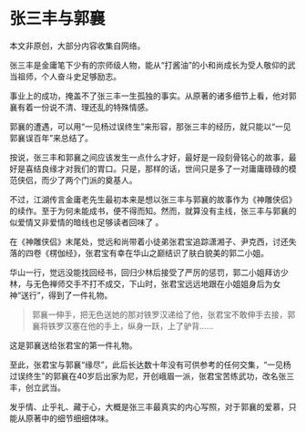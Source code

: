 # 张三丰与郭襄
本文非原创，大部分内容收集自网络。

张三丰是金庸笔下少有的宗师级人物，能从“打酱油”的小和尚成长为受人敬仰的武当祖师，个人奋斗史足够励志。

事业上的成功，掩盖不了张三丰一生孤独的事实。从原著的诸多细节上看，他对郭襄有着一份说不清、理还乱的特殊情感。

郭襄的遭遇，可以用“一见杨过误终生”来形容，那张三丰的经历，就只能以“一见郭襄误百年”来总结了。

按说，张三丰和郭襄之间应该发生一点什么才好，最好是一段刻骨铭心的故事，最好是喜结良缘才对我们的胃口。只是，那样的话，世间只是多了一对庸庸碌碌的模范侠侣，而少了两个门派的奠基人。

不过，江湖传言金庸老先生最初本来是想以张三丰与郭襄的故事作为《神雕侠侣》的续作。至于为何未能成书，便不得而知。然而，就算没有主线，张三丰与郭襄的似爱情又非爱情的暗线也足够读者回味了 。

在《神雕侠侣》末尾处，觉远和尚带着小徒弟张君宝追踪潇湘子、尹克西，讨还失落的四卷《楞伽经》，张君宝有幸在华山之巅结识了肤白貌美的郭二小姐。

华山一行，觉远没能找回经书，回归少林后接受了严厉的惩罚，郭二小姐拜访少林，与无色禅师交手不打不成交，下山时，张君宝远远地跟在小姐姐身后为女神“送行”，得到了一件礼物。

> 郭襄一伸手，把无色送她的那对铁罗汉递给了他，张君宝不敢伸手去接，郭襄将铁罗汉塞在他的手上，纵身一跃，上了驴背……

这是郭襄送给张君宝的第一件礼物。

至此，张君宝与郭襄“缘尽”，此后长达数十年没有可供参考的任何交集，“一见杨过误终生”的郭襄在40岁后出家为尼，开创峨眉一派，张君宝苦练武功，改名张三丰，创立武当。

发乎情、止乎礼、藏于心，大概是张三丰最真实的内心写照，对于郭襄的爱慕，只能从原著中的细节细细体味。







